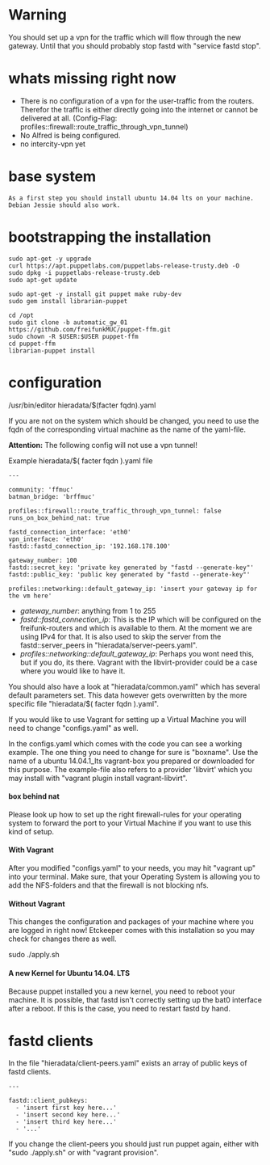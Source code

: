 
# Warning
You should set up a vpn for the traffic which will flow through the
new gateway.
Until that you should probably stop fastd with "service fastd stop".


# whats missing right now
- There is no configuration of a vpn for the user-traffic from the routers.
  Therefor the traffic is either directly going into the internet or cannot
  be delivered at all.
  (Config-Flag: profiles::firewall::route_traffic_through_vpn_tunnel)
- No Alfred is being configured.
- no intercity-vpn yet


# base system
```
As a first step you should install ubuntu 14.04 lts on your machine.
Debian Jessie should also work.
```


# bootstrapping the installation
```
sudo apt-get -y upgrade
curl https://apt.puppetlabs.com/puppetlabs-release-trusty.deb -O
sudo dpkg -i puppetlabs-release-trusty.deb
sudo apt-get update

sudo apt-get -y install git puppet make ruby-dev
sudo gem install librarian-puppet

cd /opt
sudo git clone -b automatic_gw_01 https://github.com/freifunkMUC/puppet-ffm.git
sudo chown -R $USER:$USER puppet-ffm
cd puppet-ffm
librarian-puppet install
```


# configuration
/usr/bin/editor hieradata/$(facter fqdn).yaml

If you are not on the system which should be changed, you need to
use the fqdn of the corresponding virtual machine as the name of
the yaml-file.

**Attention:** The following config will not use a vpn tunnel!

Example hieradata/$( facter fqdn ).yaml file
```
---

community: 'ffmuc'
batman_bridge: 'brffmuc'

profiles::firewall::route_traffic_through_vpn_tunnel: false
runs_on_box_behind_nat: true

fastd_connection_interface: 'eth0'
vpn_interface: 'eth0'
fastd::fastd_connection_ip: '192.168.178.100'

gateway_number: 100
fastd::secret_key: 'private key generated by "fastd --generate-key"'
fastd::public_key: 'public key generated by "fastd --generate-key"'

profiles::networking::default_gateway_ip: 'insert your gateway ip for the vm here'

```

- *gateway_number*: anything from 1 to 255
- *fastd::fastd_connection_ip*:
  This is the IP which will be configured on the freifunk-routers and
  which is available to them. At the moment we are using IPv4 for that.
  It is also used to skip the server from the fastd::server_peers
  in "hieradata/server-peers.yaml".
- *profiles::networking::default_gateway_ip*:
  Perhaps you wont need this, but if you do, its there.
  Vagrant with the libvirt-provider could be a case where you would
  like to have it.


You should also have a look at "hieradata/common.yaml" which has
several default parameters set. This data however gets overwritten
by the more specific file "hieradata/$( facter fqdn ).yaml".


If you would like to use Vagrant for setting up a Virtual Machine
you will need to change "configs.yaml" as well.

In the configs.yaml which comes with the code you can see a working
example. The one thing you need to change for sure is "boxname".
Use the name of a ubuntu 14.04.1_lts vagrant-box you prepared or
downloaded for this purpose.
The example-file also refers to a provider 'libvirt' which you may
install with "vagrant plugin install vagrant-libvirt".


#### box behind nat
Please look up how to set up the right firewall-rules for your operating
system to forward the port to your Virtual Machine if you want to use this
kind of setup.


#### With Vagrant
After you modified "configs.yaml" to your needs, you may hit "vagrant up"
into your terminal.
Make sure, that your Operating System is allowing you to add the NFS-folders
and that the firewall is not blocking nfs.


#### Without Vagrant
This changes the configuration and packages of your machine where you
are logged in right now!
Etckeeper comes with this installation so you may check for changes there as well.

sudo ./apply.sh


#### A new Kernel for Ubuntu 14.04. LTS
Because puppet installed you a new kernel, you need to reboot your machine.
It is possible, that fastd isn't correctly setting up the bat0 interface after
a reboot. If this is the case, you need to restart fastd by hand.


# fastd clients
In the file "hieradata/client-peers.yaml" exists an array of public keys of
fastd clients.
```
---

fastd::client_pubkeys:
  - 'insert first key here...'
  - 'insert second key here...'
  - 'insert third key here...'
  - '...'
```


If you change the client-peers you should just run puppet again, either with
"sudo ./apply.sh" or with "vagrant provision".



